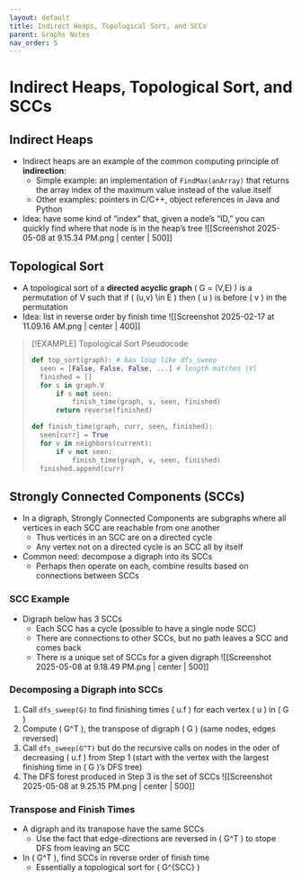 ```yaml
---
layout: default
title: Indirect Heaps, Topological Sort, and SCCs
parent: Graphs Notes
nav_order: 5
---
```

# Indirect Heaps, Topological Sort, and SCCs

## Indirect Heaps
- Indirect heaps are an example of the common computing principle of **indirection**:
	- Simple example: an implementation of `FindMax(anArray)` that returns the array index of the maximum value instead of the value itself
	- Other examples: pointers in C/C++, object references in Java and Python
- Idea: have some kind of “index” that, given a node’s “ID,” you can quickly find where that node is in the heap’s tree
![[Screenshot 2025-05-08 at 9.15.34 PM.png | center | 500]]

## Topological Sort
- A topological sort of a **directed acyclic graph** \( G = (V,E) \) is a permutation of V such that if \( (u,v) \in E \) then \( u \) is before \( v \) in the permutation
- Idea: list in reverse order by finish time
![[Screenshot 2025-02-17 at 11.09.16 AM.png | center | 400]]

> [!EXAMPLE] Topological Sort Pseudocode
> ```Python
> def top_sort(graph): # has loop like dfs_sweep
> 	seen = [False, False, False, ...] # length matches |V|
> 	finished = []
> 	for s in graph.V
> 		if s not seen:
> 			finish_time(graph, s, seen, finished)
> 		return reverse(finished)
> 
> def finish_time(graph, curr, seen, finished):
> 	seen[curr] = True
> 	for v in neighbors(current):
> 		if v not seen:
> 			finish_time(graph, v, seen, finished)
> 	finished.append(curr)
> ```

## Strongly Connected Components (SCCs)
- In a digraph, Strongly Connected Components are subgraphs where all vertices in each SCC are reachable from one another
	- Thus vertices in an SCC are on a directed cycle
	- Any vertex not on a directed cycle is an SCC all by itself
- Common need: decompose a digraph into its SCCs
	- Perhaps then operate on each, combine results based on connections between SCCs

### SCC Example
- Digraph below has 3 SCCs
	- Each SCC has a cycle (possible to have a single node SCC)
	- There are connections to other SCCs, but no path leaves a SCC and comes back
	- There is a unique set of SCCs for a given digraph
![[Screenshot 2025-05-08 at 9.18.49 PM.png | center | 500]]

### Decomposing a Digraph into SCCs
1. Call `dfs_sweep(G)` to find finishing times \( u.f \) for each vertex \( u \) in \( G \)
2. Compute \( G^T \), the transpose of digraph \( G \) (same nodes, edges reversed)
3. Call `dfs_sweep(G^T)` but do the recursive calls on nodes in the oder of decreasing \( u.f \) from Step 1 (start with the vertex with the largest finishing time in \( G \)’s DFS tree)
4. The DFS forest produced in Step 3 is the set of SCCs
![[Screenshot 2025-05-08 at 9.25.15 PM.png | center | 500]]

### Transpose and Finish Times
- A digraph and its transpose have the same SCCs
	- Use the fact that edge-directions are reversed in \( G^T \) to stope DFS from leaving an SCC
- In \( G^T \), find SCCs in reverse order of finish time
	- Essentially a topological sort for \( G^{SCC} \)
